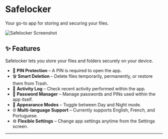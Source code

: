 # Safelocker  
Your go-to app for storing and securing your files.

<picture>
  <!-- show smaller image on big screens -->
  <source media="(min-width: 1024px)" 
          srcset="https://github.com/user-attachments/assets/c2f1d57d-db7f-4705-b5ec-6694871b31e0" 
          width="50%">
  <!-- default -->
  <img 
    src="https://github.com/user-attachments/assets/c2f1d57d-db7f-4705-b5ec-6694871b31e0"
    alt="Safelocker Screenshot"
    style="max-width:100%; height:auto; display:block; margin:0 auto;">
</picture>

## ✨ Features

Safelocker lets you store your files and folders securely on your device.  

- 🔑 **PIN Protection** – A PIN is required to open the app.  
- 🗑 **Smart Deletion** – Delete files temporarily, permanently, or restore them from Trash.  
- 📝 **Activity Log** – Check recent activity performed within the app.  
- 🔐 **Password Manager** – Manage passwords and PINs used within the app itself.  
- 🎨 **Appearance Modes** – Toggle between Day and Night mode.  
- 🌐 **Multi-language Support** – Currently supports English, French, and Portuguese.  
- ⚙️ **Flexible Settings** – Change app settings anytime from the Settings screen.

---

